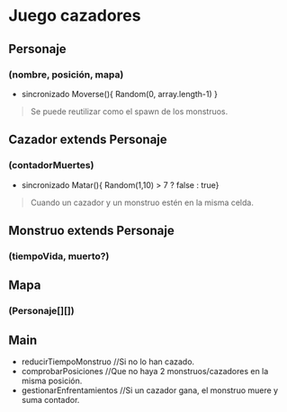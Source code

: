 # Juego cazadores
## Personaje
### (nombre, posición, mapa)
- sincronizado Moverse(){ Random(0, array.length-1) }
> Se puede reutilizar como el spawn de los monstruos.

## Cazador extends Personaje
### (contadorMuertes)
- sincronizado Matar(){ Random(1,10) > 7 ? false : true}
> Cuando un cazador y un monstruo estén en la misma celda.

## Monstruo extends Personaje
### (tiempoVida, muerto?)

## Mapa
### (Personaje[][])

## Main
- reducirTiempoMonstruo //Si no lo han cazado.
- comprobarPosiciones //Que no haya 2 monstruos/cazadores en la misma posición.
- gestionarEnfrentamientos //Si un cazador gana, el monstruo muere y suma contador.
